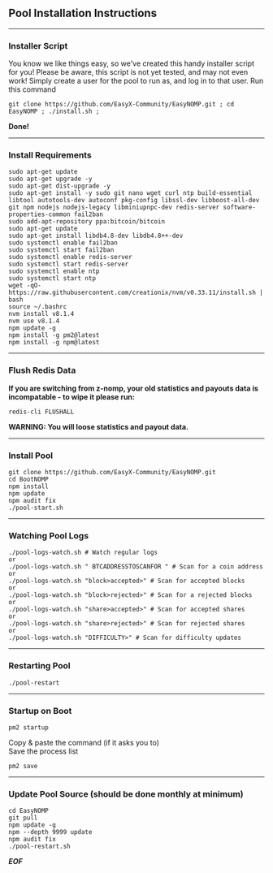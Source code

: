 ## Pool Installation Instructions

-------

### Installer Script
You know we like things easy, so we've created this handy installer script for you!
Please be aware, this script is not yet tested, and may not even work!
Simply create a user for the pool to run as, and log in to that user.
Run this command

```
git clone https://github.com/EasyX-Community/EasyNOMP.git ; cd EasyNOMP ; ./install.sh ;
```
**Done!**

-------
### Install Requirements
```
sudo apt-get update
sudo apt-get upgrade -y
sudo apt-get dist-upgrade -y
sudo apt-get install -y sudo git nano wget curl ntp build-essential libtool autotools-dev autoconf pkg-config libssl-dev libboost-all-dev git npm nodejs nodejs-legacy libminiupnpc-dev redis-server software-properties-common fail2ban
sudo add-apt-repository ppa:bitcoin/bitcoin
sudo apt-get update
sudo apt-get install libdb4.8-dev libdb4.8++-dev
sudo systemctl enable fail2ban
sudo systemctl start fail2ban
sudo systemctl enable redis-server
sudo systemctl start redis-server
sudo systemctl enable ntp
sudo systemctl start ntp
wget -qO- https://raw.githubusercontent.com/creationix/nvm/v0.33.11/install.sh | bash
source ~/.bashrc
nvm install v8.1.4
nvm use v8.1.4
npm update -g
npm install -g pm2@latest
npm install -g npm@latest
```

-------
### Flush Redis Data
**If you are switching from z-nomp, your old statistics and payouts data is incompatable - to wipe it please run:**
```
redis-cli FLUSHALL
```
**WARNING: You will loose statistics and payout data.**

-------
### Install Pool
```
git clone https://github.com/EasyX-Community/EasyNOMP.git
cd BootNOMP
npm install
npm update
npm audit fix
./pool-start.sh
```

-------
### Watching Pool Logs
```
./pool-logs-watch.sh # Watch regular logs
or
./pool-logs-watch.sh " BTCADDRESSTOSCANFOR " # Scan for a coin address
or
./pool-logs-watch.sh "block>accepted>" # Scan for accepted blocks
or
./pool-logs-watch.sh "block>rejected>" # Scan for a rejected blocks
or
./pool-logs-watch.sh "share>accepted>" # Scan for accepted shares
or
./pool-logs-watch.sh "share>rejected>" # Scan for rejected shares
or
./pool-logs-watch.sh "DIFFICULTY>" # Scan for difficulty updates
```

-------
### Restarting Pool
```
./pool-restart
```

-------
### Startup on Boot
```
pm2 startup
```
Copy & paste the command (if it asks you to)<br />
Save the process list
```
pm2 save
```

-------
### Update Pool Source (should be done monthly at minimum)
```
cd EasyNOMP
git pull
npm update -g
npm --depth 9999 update
npm audit fix
./pool-restart.sh
```

***EOF***
